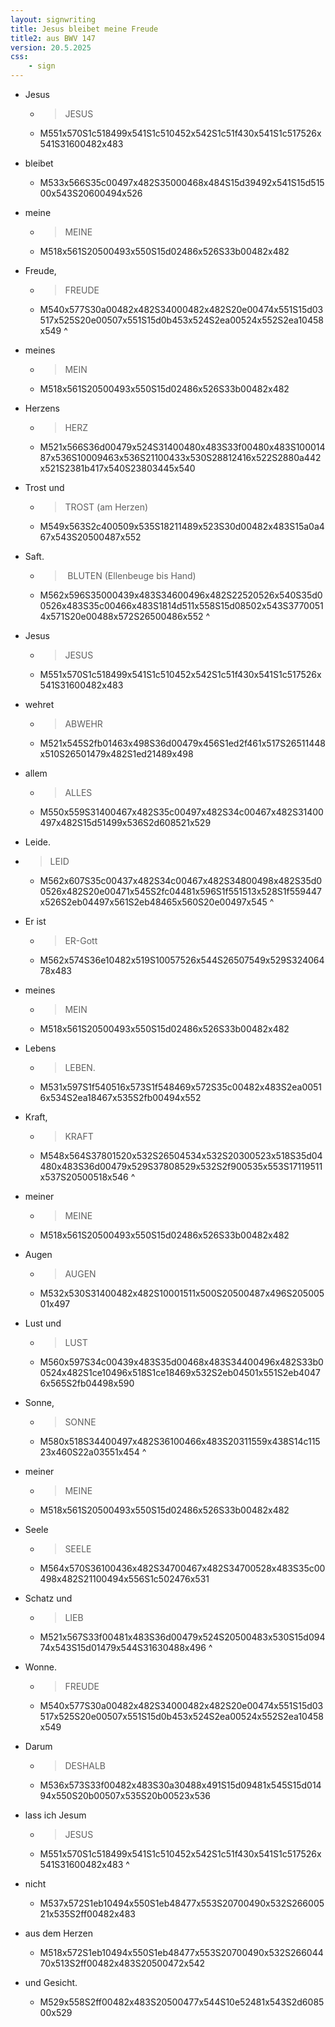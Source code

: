 ```yaml
---
layout: signwriting
title: Jesus bleibet meine Freude
title2: aus BWV 147
version: 20.5.2025
css:
    - sign
---
```


<!--
https://www.signbank.org/signpuddle2.0/searchword.php
https://www.sutton-signwriting.io/signmaker
-->


- Jesus 
    + > JESUS
    + M551x570S1c518499x541S1c510452x542S1c51f430x541S1c517526x541S31600482x483

- bleibet 
    + M533x566S35c00497x482S35000468x484S15d39492x541S15d51500x543S20600494x526

- meine 
    + > MEINE
    + M518x561S20500493x550S15d02486x526S33b00482x482

- Freude,
    + > FREUDE
    + M540x577S30a00482x482S34000482x482S20e00474x551S15d03517x525S20e00507x551S15d0b453x524S2ea00524x552S2ea10458x549
^

- meines 
    + > MEIN
    + M518x561S20500493x550S15d02486x526S33b00482x482

- Herzens 
    + > HERZ
    + M521x566S36d00479x524S31400480x483S33f00480x483S10001487x536S10009463x536S21100433x530S28812416x522S2880a442x521S2381b417x540S23803445x540

- Trost und 
    + > TROST (am Herzen)
    + M549x563S2c400509x535S18211489x523S30d00482x483S15a0a467x543S20500487x552

- Saft.
    + > BLUTEN (Ellenbeuge bis Hand)
    + M562x596S35000439x483S34600496x482S22520526x540S35d00526x483S35c00466x483S1814d511x558S15d08502x543S37700514x571S20e00488x572S26500486x552
^

- Jesus 
    + > JESUS
    + M551x570S1c518499x541S1c510452x542S1c51f430x541S1c517526x541S31600482x483

- wehret 
    + > ABWEHR 
    + M521x545S2fb01463x498S36d00479x456S1ed2f461x517S26511448x510S26501479x482S1ed21489x498

- allem 
    + > ALLES
    + M550x559S31400467x482S35c00497x482S34c00467x482S31400497x482S15d51499x536S2d608521x529

- Leide.
 + > LEID 
    + M562x607S35c00437x482S34c00467x482S34800498x482S35d00526x482S20e00471x545S2fc04481x596S1f551513x528S1f559447x526S2eb04497x561S2eb48465x560S20e00497x545
^

- Er ist 
    + > ER-Gott
    + M562x574S36e10482x519S10057526x544S26507549x529S32406478x483

- meines     
    + > MEIN
    + M518x561S20500493x550S15d02486x526S33b00482x482

- Lebens 
    + > LEBEN.
    + M531x597S1f540516x573S1f548469x572S35c00482x483S2ea00516x534S2ea18467x535S2fb00494x552

- Kraft,
    + > KRAFT
    + M548x564S37801520x532S26504534x532S20300523x518S35d04480x483S36d00479x529S37808529x532S2f900535x553S17119511x537S20500518x546
^

- meiner 
    + > MEINE
    + M518x561S20500493x550S15d02486x526S33b00482x482

+ Augen 
    + > AUGEN
    + M532x530S31400482x482S10001511x500S20500487x496S20500501x497

- Lust und 
    + > LUST
    + M560x597S34c00439x483S35d00468x483S34400496x482S33b00524x482S1ce10496x518S1ce18469x532S2eb04501x551S2eb40476x565S2fb04498x590

- Sonne,
    + > SONNE
    + M580x518S34400497x482S36100466x483S20311559x438S14c11523x460S22a03551x454
^

- meiner 
    + > MEINE
    + M518x561S20500493x550S15d02486x526S33b00482x482

- Seele 
    + > SEELE
    + M564x570S36100436x482S34700467x482S34700528x483S35c00498x482S21100494x556S1c502476x531

- Schatz und 
    + > LIEB
    + M521x567S33f00481x483S36d00479x524S20500483x530S15d09474x543S15d01479x544S31630488x496
^
- Wonne.
    + > FREUDE
    + M540x577S30a00482x482S34000482x482S20e00474x551S15d03517x525S20e00507x551S15d0b453x524S2ea00524x552S2ea10458x549


- Darum 
    + > DESHALB
    + M536x573S33f00482x483S30a30488x491S15d09481x545S15d01494x550S20b00507x535S20b00523x536

- lass ich Jesum 
    + > JESUS
    + M551x570S1c518499x541S1c510452x542S1c51f430x541S1c517526x541S31600482x483
^
- nicht
    + M537x572S1eb10494x550S1eb48477x553S20700490x532S26600521x535S2ff00482x483


- aus dem Herzen 
    + M518x572S1eb10494x550S1eb48477x553S20700490x532S26604470x513S2ff00482x483S20500472x542

- und Gesicht.
    + M529x558S2ff00482x483S20500477x544S10e52481x543S2d608500x529